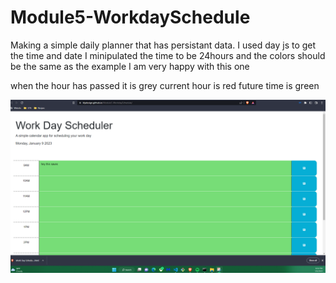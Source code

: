 # Module5-WorkdaySchedule

Making a simple daily planner that has persistant data.
I used day js to get the time and date
I minipulated the time to be 24hours and the colors should be the same as the example I am very happy with this one 

when the hour has passed it is grey
current hour is red
future time is green


![Alt text](assets/screenshot/image_of_page.png "Optional title")